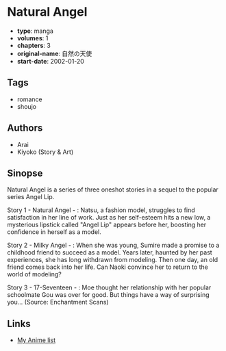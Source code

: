 # Natural Angel

-   **type**: manga
-   **volumes**: 1
-   **chapters**: 3
-   **original-name**: 自然の天使
-   **start-date**: 2002-01-20

## Tags

-   romance
-   shoujo

## Authors

-   Arai
-   Kiyoko (Story & Art)

## Sinopse

Natural Angel is a series of three oneshot stories in a sequel to the popular series Angel Lip.

Story 1 - Natural Angel - : Natsu, a fashion model, struggles to find satisfaction in her line of work. Just as her self-esteem hits a new low, a mysterious lipstick called "Angel Lip" appears before her, boosting her confidence in herself as a model.

Story 2 - Milky Angel - : When she was young, Sumire made a promise to a childhood friend to succeed as a model. Years later, haunted by her past experiences, she has long withdrawn from modeling. Then one day, an old friend comes back into her life. Can Naoki convince her to return to the world of modeling?

Story 3 - 17-Seventeen - : Moe thought her relationship with her popular schoolmate Gou was over for good. But things have a way of surprising you... (Source: Enchantment Scans)

## Links

-   [My Anime list](https://myanimelist.net/manga/8099/Natural_Angel)
